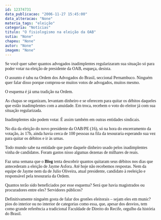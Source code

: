 ```yaml
---
id: 12374731
data_publicacao: "2006-11-27 15:45:00"
data_alteracao: "None"
materia_tags: "eleição"
categoria: "Notícias"
titulo: "O fisiologismo na eleição da OAB"
sutia: "None"
chapeu: "None"
autor: "None"
imagem: "None"
---
```

<p><P><FONT face=Verdana>Se você quer saber quantos advogados inadimplentes regularizaram sua situação só para poder votar na eleição de presidente da OAB, esqueça, desista.</FONT></P></p>
<p><P><FONT face=Verdana>O assunto é tabu na Ordem dos Advogados do Brasil, seccional Pernambuco. Ninguém quer falar disso porque comprou-se muitos votos de advogados, muitos mesmo.</FONT></P></p>
<p><P><FONT face=Verdana>O esquema é já uma tradição na Ordem.</FONT></P></p>
<p><P><FONT face=Verdana>As chapas se organizam, levantam dinheiro e se oferecem para quitar os débitos daqueles que estão inadimplentes com a anuidade. Em troca, recebem o voto do eleitor já com sua situação regularizada.</FONT></P></p>
<p><P><FONT face=Verdana>Inadimplentes não podem votar. É assim também em outras entidades sindicais.</FONT></P></p>
<p><P><FONT face=Verdana>No dia da eleição do novo presidente da OAB/PE (16), só na hora do encerramento da votação, às 17h, ainda havia cerca de 100 pessoas na fila da tesouraria esperando sua vez para quitar os débitos e ir às urnas.</FONT></P></p>
<p><P><FONT face=Verdana>Todo mundo sabe na entidade que parte daquele dinheiro usado pelos inadimplentes vinha de candidatos. Foram gastos nisso algumas dezenas de milhares de reais.</FONT></P></p>
<p><P><FONT face=Verdana>Faz uma semana que o <STRONG>Blog</STRONG> tenta descobrir quantos quitaram seus débitos nos dias que antecederam a eleição de Jayme Asfora. Até hoje não recebemos respostas. Nem da equipe de Jayme nem da de Julio Oliveira, atual presidente, candidato à reeleição e responsável pela tesouraria da Ordem.</FONT></P></p>
<p><P><FONT face=Verdana>Quantos terão sido beneficiados por esse esquema? Será que havia magistrados ou procuradores entre eles? Servidores públicos?</FONT></P></p>
<p><P><FONT face=Verdana>Definitivamente ninguém gosta de falar dos grotões eleitorais – sejam eles em munic?pios do interior ou no interior de categorias como essa, que, apesar dos desvios, tem como grande referência a tradicional Faculdade de Direito do Recife, orgulho da história do Brasil.</FONT></P> </p>
